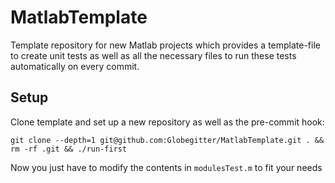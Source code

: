 MatlabTemplate
==============
Template repository for new Matlab projects which provides a template-file to create unit tests as well as all the necessary files to run these tests automatically on every commit.

## Setup

Clone template and set up a new repository as well as the pre-commit hook:

```
git clone --depth=1 git@github.com:Globegitter/MatlabTemplate.git . && rm -rf .git && ./run-first
```

Now you just have to modify the contents in ```modulesTest.m``` to fit your needs
